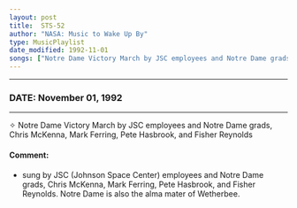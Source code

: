 ```yaml
---
layout: post
title:  STS-52
author: "NASA: Music to Wake Up By"
type: MusicPlaylist
date_modified: 1992-11-01
songs: ["Notre Dame Victory March by JSC employees and Notre Dame grads, Chris McKenna, Mark Ferring, Pete Hasbrook, and Fisher Reynolds"]
---
```


----
### DATE: November 01, 1992
----
✧ Notre Dame Victory March by JSC employees and Notre Dame grads, Chris McKenna, Mark Ferring, Pete Hasbrook, and Fisher Reynolds

#### Comment:
* sung by JSC (Johnson Space Center) employees and Notre Dame grads, Chris McKenna, Mark Ferring, Pete Hasbrook, and Fisher Reynolds. Notre Dame is also the alma mater of  Wetherbee.



<br/>
<center>
	<a target="_blank"
	   href="https://twitter.com/intent/tweet?hashtags=Space,NASA,Playlist,NASAWakeupCalls,SpaceProgram&text={{ page.author}}, '{{ page.songs.first }}' {{ page.title }}, {{ page.date | date: '%B %d, %Y' }}. {{ site.url }}{{ page.url }}&via=nasawakeupcalls"><i class="fab fa-twitter" alt="Tweet this page" style="font-size: 1.3em;"></i></a>
	&nbsp; 	<i class="fas fa-user-astronaut" style="font-size: 1.5em;"></i> &nbsp;
    <a type="amzn" search="'Notre Dame Victory March by JSC employees and Notre Dame grads, Chris McKenna, Mark Ferring, Pete Hasbrook, and Fisher Reynolds'" category="popular music">
    <i class="fab fa-amazon" style="font-size: 1.3em;"></i></a>
</center>
